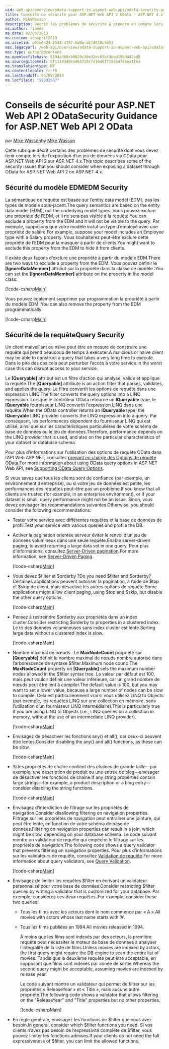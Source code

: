 ```yaml
---
uid: web-api/overview/odata-support-in-aspnet-web-api/odata-security-guidance
title: Conseils de sécurité pour ASP.NET Web API 2 OData - ASP.NET 4.x
author: MikeWasson
description: Décrit les problèmes de sécurité à prendre en compte lors de l’exposition d’un jeu de données via OData pour ASP.NET Web API 2 sur ASP.NET 4.x.
ms.author: riande
ms.date: 02/06/2013
ms.custom: seoapril2019
ms.assetid: b91e6424-1544-4747-bd0b-d1f8418c9653
msc.legacyurl: /web-api/overview/odata-support-in-aspnet-web-api/odata-security-guidance
msc.type: authoredcontent
ms.openlocfilehash: 8194a368cb0629c30e32ec05bf4bed150d442ad8
ms.sourcegitcommit: 0f1119340e4464720cfd16d0ff15764746ea1fea
ms.translationtype: MT
ms.contentlocale: fr-FR
ms.lasthandoff: 04/09/2019
ms.locfileid: "59393507"
---
```

# <a name="security-guidance-for-aspnet-web-api-2-odata"></a><span data-ttu-id="96175-103">Conseils de sécurité pour ASP.NET Web API 2 OData</span><span class="sxs-lookup"><span data-stu-id="96175-103">Security Guidance for ASP.NET Web API 2 OData</span></span>

<span data-ttu-id="96175-104">par [Mike Wasson](https://github.com/MikeWasson)</span><span class="sxs-lookup"><span data-stu-id="96175-104">by [Mike Wasson](https://github.com/MikeWasson)</span></span>

<span data-ttu-id="96175-105">Cette rubrique décrit certains des problèmes de sécurité dont vous devez tenir compte lors de l’exposition d’un jeu de données via OData pour ASP.NET Web API 2 sur ASP.NET 4.x.</span><span class="sxs-lookup"><span data-stu-id="96175-105">This topic describes some of the security issues that you should consider when exposing a dataset through OData for ASP.NET Web API 2 on ASP.NET 4.x.</span></span>

## <a name="edm-security"></a><span data-ttu-id="96175-106">Sécurité du modèle EDM</span><span class="sxs-lookup"><span data-stu-id="96175-106">EDM Security</span></span>

<span data-ttu-id="96175-107">La sémantique de requête est basée sur l’entity data model (EDM), pas les types de modèle sous-jacent.</span><span class="sxs-lookup"><span data-stu-id="96175-107">The query semantics are based on the entity data model (EDM), not the underlying model types.</span></span> <span data-ttu-id="96175-108">Vous pouvez exclure une propriété de l’EDM, et il ne sera pas visible à la requête.</span><span class="sxs-lookup"><span data-stu-id="96175-108">You can exclude a property from the EDM and it will not be visible to the query.</span></span> <span data-ttu-id="96175-109">Par exemple, supposons que votre modèle inclut un type d’employé avec une propriété de salaire.</span><span class="sxs-lookup"><span data-stu-id="96175-109">For example, suppose your model includes an Employee type with a Salary property.</span></span> <span data-ttu-id="96175-110">Vous souhaiterez peut-être exclure cette propriété de l’EDM pour la masquer à partir de clients.</span><span class="sxs-lookup"><span data-stu-id="96175-110">You might want to exclude this property from the EDM to hide it from clients.</span></span>

<span data-ttu-id="96175-111">Il existe deux façons d’exclure une propriété à partir du modèle EDM.</span><span class="sxs-lookup"><span data-stu-id="96175-111">There are two ways to exclude a property from the EDM.</span></span> <span data-ttu-id="96175-112">Vous pouvez définir le **[IgnoreDataMember]** attribut sur la propriété dans la classe de modèle :</span><span class="sxs-lookup"><span data-stu-id="96175-112">You can set the **[IgnoreDataMember]** attribute on the property in the model class:</span></span>

[!code-csharp[Main](odata-security-guidance/samples/sample1.cs)]

<span data-ttu-id="96175-113">Vous pouvez également supprimer par programmation la propriété à partir du modèle EDM :</span><span class="sxs-lookup"><span data-stu-id="96175-113">You can also remove the property from the EDM programmatically:</span></span>

[!code-csharp[Main](odata-security-guidance/samples/sample2.cs)]

## <a name="query-security"></a><span data-ttu-id="96175-114">Sécurité de la requête</span><span class="sxs-lookup"><span data-stu-id="96175-114">Query Security</span></span>

<span data-ttu-id="96175-115">Un client malveillant ou naïve peut être en mesure de construire une requête qui prend beaucoup de temps à exécuter.</span><span class="sxs-lookup"><span data-stu-id="96175-115">A malicious or naive client may be able to construct a query that takes a very long time to execute.</span></span> <span data-ttu-id="96175-116">Dans le pire des cas cela peut perturber l’accès à votre service.</span><span class="sxs-lookup"><span data-stu-id="96175-116">In the worst case this can disrupt access to your service.</span></span>

<span data-ttu-id="96175-117">Le **[Queryable]** attribut est un filtre d’action qui analyse, valide et applique la requête.</span><span class="sxs-lookup"><span data-stu-id="96175-117">The **[Queryable]** attribute is an action filter that parses, validates, and applies the query.</span></span> <span data-ttu-id="96175-118">Le filtre convertit les options de requête dans une expression LINQ.</span><span class="sxs-lookup"><span data-stu-id="96175-118">The filter converts the query options into a LINQ expression.</span></span> <span data-ttu-id="96175-119">Lorsque le contrôleur OData retourne un **IQueryable** type, le **IQueryable** fournisseur LINQ convertit l’expression LINQ dans une requête.</span><span class="sxs-lookup"><span data-stu-id="96175-119">When the OData controller returns an **IQueryable** type, the **IQueryable** LINQ provider converts the LINQ expression into a query.</span></span> <span data-ttu-id="96175-120">Par conséquent, les performances dépendent du fournisseur LINQ qui est utilisé, ainsi que sur les caractéristiques particulières de votre schéma de base de données ou le jeu de données.</span><span class="sxs-lookup"><span data-stu-id="96175-120">Therefore, performance depends on the LINQ provider that is used, and also on the particular characteristics of your dataset or database schema.</span></span>

<span data-ttu-id="96175-121">Pour plus d’informations sur l’utilisation des options de requête OData dans l’API Web ASP.NET, consultez [prenant en charge des Options de requête OData](supporting-odata-query-options.md).</span><span class="sxs-lookup"><span data-stu-id="96175-121">For more information about using OData query options in ASP.NET Web API, see [Supporting OData Query Options](supporting-odata-query-options.md).</span></span>

<span data-ttu-id="96175-122">Si vous savez que tous les clients sont de confiance (par exemple, un environnement d’entreprise), ou si votre jeu de données est petite, les performances des requêtes peut-être pas un problème.</span><span class="sxs-lookup"><span data-stu-id="96175-122">If you know that all clients are trusted (for example, in an enterprise environment), or if your dataset is small, query performance might not be an issue.</span></span> <span data-ttu-id="96175-123">Sinon, vous devez envisager les recommandations suivantes.</span><span class="sxs-lookup"><span data-stu-id="96175-123">Otherwise, you should consider the following recommendations.</span></span>

- <span data-ttu-id="96175-124">Tester votre service avec différentes requêtes et la base de données de profil.</span><span class="sxs-lookup"><span data-stu-id="96175-124">Test your service with various queries and profile the DB.</span></span>
- <span data-ttu-id="96175-125">Activer la pagination orientée serveur éviter le renvoi d’un jeu de données volumineux dans une seule requête.</span><span class="sxs-lookup"><span data-stu-id="96175-125">Enable server-driven paging, to avoid returning a large data set in one query.</span></span> <span data-ttu-id="96175-126">Pour plus d’informations, consultez [Server-Driven pagination](supporting-odata-query-options.md#server-paging).</span><span class="sxs-lookup"><span data-stu-id="96175-126">For more information, see [Server-Driven Paging](supporting-odata-query-options.md#server-paging).</span></span> 

    [!code-csharp[Main](odata-security-guidance/samples/sample3.cs)]
- <span data-ttu-id="96175-127">Vous devez $filter et $orderby ?</span><span class="sxs-lookup"><span data-stu-id="96175-127">Do you need $filter and $orderby?</span></span> <span data-ttu-id="96175-128">Certaines applications peuvent autoriser la pagination, à l’aide de $top et $skip de client, mais désactive les autres options de requête.</span><span class="sxs-lookup"><span data-stu-id="96175-128">Some applications might allow client paging, using $top and $skip, but disable the other query options.</span></span> 

    [!code-csharp[Main](odata-security-guidance/samples/sample4.cs)]
- <span data-ttu-id="96175-129">Pensez à restreindre $orderby aux propriétés dans un index cluster.</span><span class="sxs-lookup"><span data-stu-id="96175-129">Consider restricting $orderby to properties in a clustered index.</span></span> <span data-ttu-id="96175-130">Le tri des données volumineuses sans index cluster est lente.</span><span class="sxs-lookup"><span data-stu-id="96175-130">Sorting large data without a clustered index is slow.</span></span> 

    [!code-csharp[Main](odata-security-guidance/samples/sample5.cs)]
- <span data-ttu-id="96175-131">Nombre maximal de nœuds : Le **MaxNodeCount** propriété sur **[Queryable]** définit le nombre maximal de nœuds nombre autorisé dans l’arborescence de syntaxe $filter.</span><span class="sxs-lookup"><span data-stu-id="96175-131">Maximum node count: The **MaxNodeCount** property on **[Queryable]** sets the maximum number nodes allowed in the $filter syntax tree.</span></span> <span data-ttu-id="96175-132">La valeur par défaut est 100, mais peut vouloir définir une valeur inférieure, car un grand nombre de nœuds peut être lent à compiler.</span><span class="sxs-lookup"><span data-stu-id="96175-132">The default value is 100, but you may want to set a lower value, because a large number of nodes can be slow to compile.</span></span> <span data-ttu-id="96175-133">Cela est particulièrement vrai si vous utilisez LINQ to Objects (par exemple, les requêtes LINQ sur une collection en mémoire, sans l’utilisation d’un fournisseur LINQ intermédiaire).</span><span class="sxs-lookup"><span data-stu-id="96175-133">This is particularly true if you are using LINQ to Objects (i.e., LINQ queries on a collection in memory, without the use of an intermediate LINQ provider).</span></span> 

    [!code-csharp[Main](odata-security-guidance/samples/sample6.cs)]
- <span data-ttu-id="96175-134">Envisagez de désactiver les fonctions any() et all(), car ceux-ci peuvent être lentes.</span><span class="sxs-lookup"><span data-stu-id="96175-134">Consider disabling the any() and all() functions, as these can be slow.</span></span> 

    [!code-csharp[Main](odata-security-guidance/samples/sample7.cs)]
- <span data-ttu-id="96175-135">Si les propriétés de chaîne contient des chaînes de grande taille&#8212;par exemple, une description de produit ou une entrée de blog&#8212;envisager de désactiver les fonctions de chaîne.</span><span class="sxs-lookup"><span data-stu-id="96175-135">If any string properties contain large strings&#8212;for example, a product description or a blog entry&#8212;consider disabling the string functions.</span></span> 

    [!code-csharp[Main](odata-security-guidance/samples/sample8.cs)]
- <span data-ttu-id="96175-136">Envisagez d’interdiction de filtrage sur les propriétés de navigation.</span><span class="sxs-lookup"><span data-stu-id="96175-136">Consider disallowing filtering on navigation properties.</span></span> <span data-ttu-id="96175-137">Filtrage sur les propriétés de navigation peut entraîner une jointure, qui peut être lente, en fonction de votre schéma de base de données.</span><span class="sxs-lookup"><span data-stu-id="96175-137">Filtering on navigation properties can result in a join, which might be slow, depending on your database schema.</span></span> <span data-ttu-id="96175-138">Le code suivant montre un validateur de requête qui empêche le filtrage sur les propriétés de navigation.</span><span class="sxs-lookup"><span data-stu-id="96175-138">The following code shows a query validator that prevents filtering on navigation properties.</span></span> <span data-ttu-id="96175-139">Pour plus d’informations sur les validateurs de requête, consultez [Validation de requête](supporting-odata-query-options.md#query-validation).</span><span class="sxs-lookup"><span data-stu-id="96175-139">For more information about query validators, see [Query Validation](supporting-odata-query-options.md#query-validation).</span></span> 

    [!code-csharp[Main](odata-security-guidance/samples/sample9.cs)]
- <span data-ttu-id="96175-140">Envisagez de limiter les requêtes $filter en écrivant un validateur personnalisé pour votre base de données.</span><span class="sxs-lookup"><span data-stu-id="96175-140">Consider restricting $filter queries by writing a validator that is customized for your database.</span></span> <span data-ttu-id="96175-141">Par exemple, considérez ces deux requêtes :</span><span class="sxs-lookup"><span data-stu-id="96175-141">For example, consider these two queries:</span></span> 

  - <span data-ttu-id="96175-142">Tous les films avec les acteurs dont le nom commence par « A ».</span><span class="sxs-lookup"><span data-stu-id="96175-142">All movies with actors whose last name starts with ‘A'.</span></span>
  - <span data-ttu-id="96175-143">Tous les films publiées en 1994.</span><span class="sxs-lookup"><span data-stu-id="96175-143">All movies released in 1994.</span></span>

    <span data-ttu-id="96175-144">À moins que les films sont indexés par des acteurs, la première requête peut nécessiter le moteur de base de données à analyser l’intégralité de la liste de films.</span><span class="sxs-lookup"><span data-stu-id="96175-144">Unless movies are indexed by actors, the first query might require the DB engine to scan the entire list of movies.</span></span> <span data-ttu-id="96175-145">Tandis que la deuxième requête peut être acceptable, en supposant que films sont indexés par année de sortie.</span><span class="sxs-lookup"><span data-stu-id="96175-145">Whereas the second query might be acceptable, assuming movies are indexed by release year.</span></span>

    <span data-ttu-id="96175-146">Le code suivant montre un validateur qui permet de filtrer sur les propriétés « ReleaseYear » et « Title », mais aucune autre propriété.</span><span class="sxs-lookup"><span data-stu-id="96175-146">The following code shows a validator that allows filtering on the "ReleaseYear" and "Title" properties but no other properties.</span></span>

    [!code-csharp[Main](odata-security-guidance/samples/sample10.cs)]
- <span data-ttu-id="96175-147">En règle générale, envisagez les fonctions de $filter que vous avez besoin.</span><span class="sxs-lookup"><span data-stu-id="96175-147">In general, consider which $filter functions you need.</span></span> <span data-ttu-id="96175-148">Si vos clients n’avez pas besoin de l’expressivité complète de $filter, vous pouvez limiter les fonctions admises.</span><span class="sxs-lookup"><span data-stu-id="96175-148">If your clients do not need the full expressiveness of $filter, you can limit the allowed functions.</span></span>
